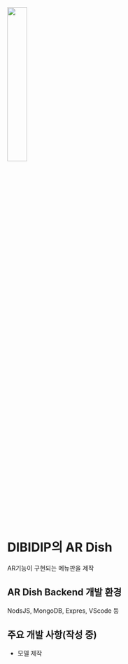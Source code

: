 <img src = "https://user-images.githubusercontent.com/71677810/127866209-aaed683e-b10a-4772-8195-55c15e3fb6c9.png" width="30%" height="30%">

# DIBIDIP의 AR Dish

AR기능이 구현되는 메뉴판을 제작

## AR Dish Backend 개발 환경

NodsJS, MongoDB, Expres, VScode 등

## 주요 개발 사항(작성 중)

- 모델 제작
